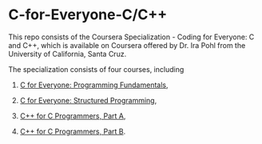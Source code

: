 # C-for-Everyone-C/C++

This repo consists of the Coursera Specialization - Coding for Everyone: C and C++, which is available on Coursera offered by Dr. Ira Pohl from the University of California, Santa Cruz. 

The specialization consists of four courses, including 

   1. [C for Everyone: Programming Fundamentals](https://www.coursera.org/learn/c-for-everyone), 

   2. [C for Everyone: Structured Programming](https://www.coursera.org/learn/c-structured-programming), 

   3. [C++ for C Programmers, Part A](https://www.coursera.org/learn/c-plus-plus-a), 

   4. [C++ for C Programmers, Part B](https://www.coursera.org/learn/c-plus-plus-b).
